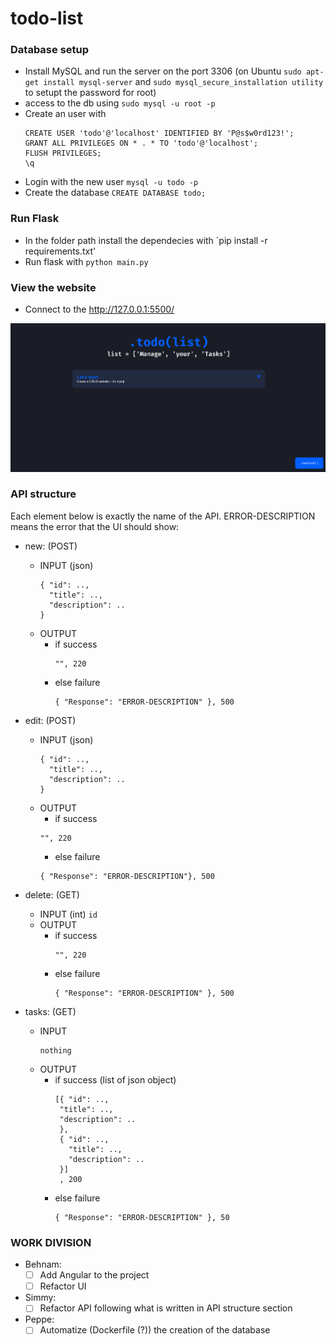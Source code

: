 # todo-list

### Database setup

- Install MySQL and run the server on the port 3306 (on Ubuntu `sudo apt-get install mysql-server` and `sudo mysql_secure_installation utility` to setupt the password for root)
- access to the db using `sudo mysql -u root -p`
- Create an user with 
  ```
  CREATE USER 'todo'@'localhost' IDENTIFIED BY 'P@s$w0rd123!';
  GRANT ALL PRIVILEGES ON * . * TO 'todo'@'localhost';
  FLUSH PRIVILEGES;
  \q
  ```
- Login with the new user `mysql -u todo -p`
- Create the database `CREATE DATABASE todo;`

### Run Flask
- In the folder path install the dependecies with `pip install -r requirements.txt'
- Run flask with `python main.py`

### View the website

- Connect to the http://127.0.0.1:5500/

![Homepage](./img/homepage.png)


### API structure
Each element below is exactly the name of the API. ERROR-DESCRIPTION means the error that the UI should show:
- new: (POST)
  - INPUT (json)
    ```
    { "id": ..,
      "title": ..,
      "description": ..
    }
    ```
  - OUTPUT 
    - if success 
       ```
       "", 220
       ```
     - else failure
       ```
       { "Response": "ERROR-DESCRIPTION" }, 500
       ```
       
- edit: (POST)
  - INPUT (json)
    ```
    { "id": ..,
      "title": ..,
      "description": ..
    }
    ```
  - OUTPUT 
    - if success 
     ```
     "", 220
     ```
    - else failure
     ```
     { "Response": "ERROR-DESCRIPTION"}, 500
     ```
  
- delete: (GET)
  - INPUT (int)
     ```id```
  - OUTPUT 
    - if success 
       ```
       "", 220
       ```
     - else failure
       ```
       { "Response": "ERROR-DESCRIPTION" }, 500
       ```
       
- tasks: (GET)
  - INPUT
    ```
    nothing
    ```
  - OUTPUT 
    - if success (list of json object)
       ```
       [{ "id": ..,
        "title": ..,
        "description": ..
        },
        { "id": ..,
          "title": ..,
          "description": ..
        }]
        , 200
        ```
    - else failure
       ```
       { "Response": "ERROR-DESCRIPTION" }, 50
       ```
       
       
 ### WORK DIVISION
- Behnam:
  - [ ] Add Angular to the project
  - [ ] Refactor UI
- Simmy:
  - [ ] Refactor API following what is written in API structure section
- Peppe:
  - [ ] Automatize (Dockerfile (?)) the creation of the database
